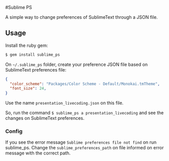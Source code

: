 #Sublime PS

A simple way to change preferences of SublimeText through a JSON file.

## Usage

Install the ruby gem:

```bash
$ gem install sublime_ps
```

On `~/.sublime_ps` folder, create your preference JSON file based on SublimeText preferences file:

```json
{
  "color_scheme": "Packages/Color Scheme - Default/Monokai.tmTheme",
  "font_size": 24,
}
```

Use the name `presentation_livecoding.json` on this file.

So, run the command `$ sublime_ps a presentation_livecoding` and see the changes on SublimeText preferences.

### Config

If you see the error message `Sublime preferences file not find` on run sublime_ps. Change the `sublime_preferences_path` on file informed on error message with the correct path.
